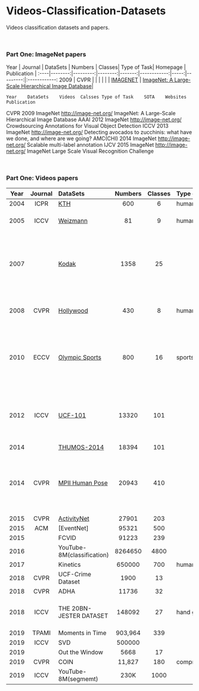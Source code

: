 # Videos-Classification-Datasets
Videos classification datasets and papers.


&nbsp; 
&nbsp;  
###  Part One: ImageNet papers
Year | Journal | DataSets | Numbers | Classes| Type of Task|  Homepage | Publication |
:----|--------:|---------:|--------:|-------:|------------:|-----:|---------:|:------------:
2009 |  CVPR   |    |   | | |  |  [IMAGENET](http://image-net.org/) | [ ImageNet: A Large-Scale Hierarchical Image Database](http://image-net.org/static_files/papers/imagenet_cvpr09.pdf)|


								
	Year	DataSets	Videos	Calsses	Type of Task	SOTA	Websites	Publication
CVPR	2009	ImageNet					http://image-net.org/	 ImageNet: A Large-Scale Hierarchical Image Database
 AAAI 	2012	ImageNet					http://image-net.org/	Crowdsourcing Annotations for Visual Object Detection
ICCV	2013	ImageNet					http://image-net.org/	Detecting avocados to zucchinis: what have we done, and where are we going?
AMC(CHI)	2014	ImageNet					http://image-net.org/	Scalable multi-label annotation
IJCV	2015	ImageNet					http://image-net.org/	ImageNet Large Scale Visual Recognition Challenge



&nbsp; 
&nbsp;  
###  Part One: Videos papers
|Year | Journal |                    DataSets                     | Numbers | Classes| Type of Task|             Publication      |
|:---:|:-------:|:------------------------------------------------|:-------:|:------:|:------------|:-----------------------------|
2004 |	ICPR   | [KTH](https://www.csc.kth.se/cvap/actions/)	  |600	    |6       |human action | --- |
2005 |	ICCV   |[Weizmann](http://www.wisdom.weizmann.ac.il/~vision/SpaceTimeActions.html)  |81	    |9       |human action | [Actions as Space-Time Shapes](http://www.wisdom.weizmann.ac.il/~vision/VideoAnalysis/Demos/SpaceTimeActions/SpaceTimeActions_pami07.pdf) |
2007 |	       | [Kodak](https://www.ee.columbia.edu/ln/dvmm/consumervideo/)	  |1358     |	25   |	           |		[Kodak consumer video benchmark data set: concept definition and annotation ]() |
2008 |	CVPR   |[Hollywood](https://www.di.ens.fr/~laptev/download.html)  |	430 |	8    |human action |  [Learning realistic human actions from movies](http://www.irisa.fr/vista/Papers/2008_cvpr_laptev.pdf) |[Actions in Context](http://www.irisa.fr/vista/Papers/2009_cvpr_marszalek.pdf) |
2010 |	ECCV   | [Olympic Sports](http://vision.stanford.edu/Datasets/OlympicSports/)|	800 |	16   |sports	   | 	[Modeling Temporal Structure of Decomposable Motion Segments for Activity Classification](http://vision.stanford.edu/documents/NieblesChenFei-Fei_ECCV2010.pdf) |  [HMDB: A Large Video Database for Human Motion Recognition](http://cbcl.mit.edu/publications/ps/Kuehne_etal_iccv11.pdf) | [Consumer Video Understanding: A Benchmark Database and An Evaluation of Human and Machine Performance](https://www.ee.columbia.edu/ln/dvmm/publications/11/icmr11-consumervideo.pdf) |
2012 |	ICCV   | [UCF-101](https://www.crcv.ucf.edu/research/data-sets/ucf101/)	  |13320    |	101  |		 | [UCF101: A Dataset of 101 Human Actions Classes From Videos in The Wild](https://www.ee.columbia.edu/ln/dvmm/publications/11/icmr11-consumervideo.pdf) |
2014 |        |[THUMOS-2014](http://crcv.ucf.edu/THUMOS14/home.html) |18394    |	101  |		   |		|    | [Large-scale Video Classification with Convolutional Neural Networks](https://ieeexplore.ieee.org/document/6909619) |
2014 |	CVPR  |[MPII Human Pose](http://human-pose.mpi-inf.mpg.de/) |20943|	410  |			| [2D Human Pose Estimation: New Benchmark and State of the Art Analysis](https://ieeexplore.ieee.org/document/6909866) |
2015 |	CVPR  |[ActivityNet](http://activity-net.org/)| 27901   |	203  |		   |	  | [ActivityNet: A Large-Scale Video Benchmark for Human Activity Understanding](https://ieeexplore.ieee.org/document/7298698) |
| 2015 | ACM  | [EventNet]  | 95321   | 500    |               |         | http://eventnet.ee.columbia.edu/                   | EventNet: A Large Scale Structured Concept Library for Complex Event Detection in Video |
| 2015 |      | FCVID     | 91223   | 239    |               | InceptionV3   | http://bigvid.fudan.edu.cn/FCVID/                  | FCVID : Fudan-Columbia Video Dataset                                                    |
| 2016 |      | YouTube-8M(classification) | 8264650 | 4800 |                |          | https://research.google.com/youtube8m/index.html   | YouTube-8M: A Large-Scale Video Classification Benchmark                                |
| 2017 |       | Kinetics                   | 650000  | 700  |  human action |                                          | https://deepmind.com/research/open-source/kinetics | A Short Note on the Kinetics-700-2020 Human Action Dataset                                |
| 2018 | CVPR  | UCF-Crime Dataset          | 1900    | 13   |               |                                          | https://www.crcv.ucf.edu/projects/real-world/      | Real-world Anomaly Detection in Surveillance Videos                                     |
| 2018 | CVPR  | ADHA                       | 11736   | 32   |               |                                          | https://www.mvig.org/research/adha/adha.html       | "Human Action Adverb Recognition: ADHA Dataset and A Three-Stream Hybrid Model          |
| 2018 | ICCV  | THE 20BN-JESTER DATASET    | 148092  | 27   | hand gestures | RFEEN, Ford’s Gesture Recognition System | https://20bn.com/datasets/jester                   | "The Jester Dataset: A Large-Scale Video Dataset of Human Gestures                      |
| 2019 | TPAMI | Moments in Time            | 903,964 | 339  |               |                                          | http://moments.csail.mit.edu/                      | Moments in Time Dataset: one million videos for event understanding                     |
| 2019 | ICCV  | SVD                        | 500000  |      |               |                                          | https://svdbase.github.io/                         | SVD: A Large-Scale Short Video Dataset for Near-Duplicate Video Retrieval               |
| 2019 |       | Out the Window             | 5668    | 17   |               |                                          | https://stresearch.github.io/otw/                  | Out the Window: A Crowd-Sourced Dataset for Activity Classification in Security Video   |
| 2019 | CVPR  | COIN                       | 11,827  | 180  | comprehensive |                                          | https://coin-dataset.github.io/                    | COIN: A Large-scale Dataset for Comprehensive Instructional Video Analysis              |
| 2019 | ICCV  | YouTube-8M(segmemt)        | 230K    | 1000 |               |                                          | https://research.google.com/youtube8m/index.html   |                                                                                         |






